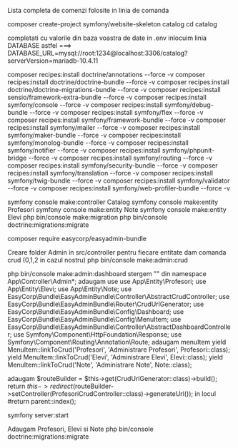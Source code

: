 Lista completa de comenzi folosite in linia de comanda

composer create-project symfony/website-skeleton catalog
cd catalog

completati cu valorile din baza voastra de date
in .env inlocuim linia DATABASE astfel  ===>   DATABASE_URL=mysql://root:1234@localhost:3306/catalog?serverVersion=mariadb-10.4.11

composer recipes:install doctrine/annotations --force -v
composer recipes:install doctrine/doctrine-bundle --force -v
composer recipes:install doctrine/doctrine-migrations-bundle --force -v
composer recipes:install sensio/framework-extra-bundle --force -v
composer recipes:install symfony/console --force -v
composer recipes:install symfony/debug-bundle --force -v
composer recipes:install symfony/flex --force -v
composer recipes:install symfony/framework-bundle --force -v
composer recipes:install symfony/mailer --force -v
composer recipes:install symfony/maker-bundle --force -v
composer recipes:install symfony/monolog-bundle --force -v
composer recipes:install symfony/notifier --force -v
composer recipes:install symfony/phpunit-bridge --force -v
composer recipes:install symfony/routing --force -v
composer recipes:install symfony/security-bundle --force -v
composer recipes:install symfony/translation --force -v
composer recipes:install symfony/twig-bundle --force -v
composer recipes:install symfony/validator --force -v
composer recipes:install symfony/web-profiler-bundle --force -v

symfony console make:controller Catalog
symfony console make:entity Profesori
symfony console make:entity Note
symfony console make:entity Elevi
php bin/console make:migration
php bin/console doctrine:migrations:migrate

composer require easycorp/easyadmin-bundle

Creare folder Admin in src/controller
pentru fiecare entitate dam comanda crud (0,1,2 in cazul nostru)
php bin/console make:admin:crud

php bin/console make:admin:dashboard
stergem "\" din namespace App\Controller\Admin*;
adaugam use
	  use App\Entity\Profesori;
  	use App\Entity\Elevi;
  	use App\Entity\Note;
  	use EasyCorp\Bundle\EasyAdminBundle\Controller\AbstractCrudController;
  	use EasyCorp\Bundle\EasyAdminBundle\Router\CrudUrlGenerator;
use EasyCorp\Bundle\EasyAdminBundle\Config\Dashboard;
use EasyCorp\Bundle\EasyAdminBundle\Config\MenuItem;
use EasyCorp\Bundle\EasyAdminBundle\Controller\AbstractDashboardController;
use Symfony\Component\HttpFoundation\Response;
use Symfony\Component\Routing\Annotation\Route;
adaugam menuItem
      	yield MenuItem::linkToCrud('Profesori', 'Administrare Profesori', Profesori::class);
        yield MenuItem::linkToCrud('Elevi', 'Administrare Elevi', Elevi::class);
        yield MenuItem::linkToCrud('Note', 'Administrare Note', Note::class);

adaugam 
	      $routeBuilder = $this->get(CrudUrlGenerator::class)->build();
        return $this->redirect($routeBuilder->setController(ProfesoriCrudController::class)->generateUrl());
in locul  
      #return parent::index();

symfony server:start

Adaugam Profesori, Elevi si Note
php bin/console doctrine:migrations:migrate
